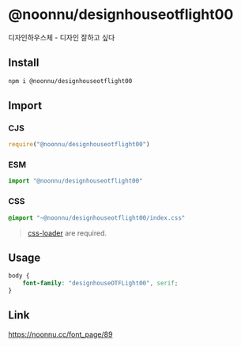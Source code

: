 # @noonnu/designhouseotflight00
디자인하우스체 - 디자인 잘하고 싶다

## Install
```sh
npm i @noonnu/designhouseotflight00
```
## Import
### CJS
```js
require("@noonnu/designhouseotflight00")
```
### ESM
```js
import "@noonnu/designhouseotflight00"
```
### CSS 
```css
@import "~@noonnu/designhouseotflight00/index.css"
```
> [css-loader](https://github.com/webpack-contrib/css-loader) are required.

## Usage
```css
body {
    font-family: "designhouseOTFLight00", serif;
}
```

## Link
https://noonnu.cc/font_page/89